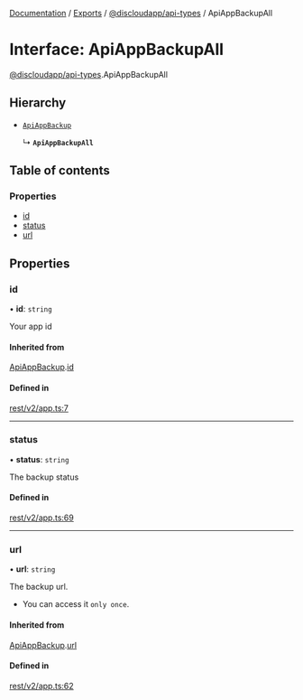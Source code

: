 [Documentation](../README.md) / [Exports](../modules.md) / [@discloudapp/api-types](../modules/discloudapp_api_types.md) / ApiAppBackupAll

# Interface: ApiAppBackupAll

[@discloudapp/api-types](../modules/discloudapp_api_types.md).ApiAppBackupAll

## Hierarchy

- [`ApiAppBackup`](discloudapp_api_types.ApiAppBackup.md)

  ↳ **`ApiAppBackupAll`**

## Table of contents

### Properties

- [id](discloudapp_api_types.ApiAppBackupAll.md#id)
- [status](discloudapp_api_types.ApiAppBackupAll.md#status)
- [url](discloudapp_api_types.ApiAppBackupAll.md#url)

## Properties

### id

• **id**: `string`

Your app id

#### Inherited from

[ApiAppBackup](discloudapp_api_types.ApiAppBackup.md).[id](discloudapp_api_types.ApiAppBackup.md#id)

#### Defined in

[rest/v2/app.ts:7](https://github.com/discloud/discloud.app/blob/c6f50ea/packages/api-types/rest/v2/app.ts#L7)

___

### status

• **status**: `string`

The backup status

#### Defined in

[rest/v2/app.ts:69](https://github.com/discloud/discloud.app/blob/c6f50ea/packages/api-types/rest/v2/app.ts#L69)

___

### url

• **url**: `string`

The backup url.
- You can access it `only once`.

#### Inherited from

[ApiAppBackup](discloudapp_api_types.ApiAppBackup.md).[url](discloudapp_api_types.ApiAppBackup.md#url)

#### Defined in

[rest/v2/app.ts:62](https://github.com/discloud/discloud.app/blob/c6f50ea/packages/api-types/rest/v2/app.ts#L62)
